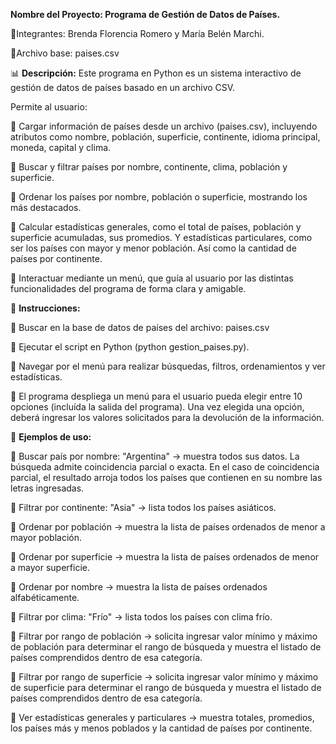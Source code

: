 **Nombre del Proyecto: Programa de Gestión de Datos de Países.**

🔽Integrantes: Brenda Florencia Romero y María Belén Marchi.

🔽Archivo base: paises.csv

📊 **Descripción:**
Este programa en Python es un sistema interactivo de gestión de datos de países basado en un archivo CSV. 

Permite al usuario:

🔹 Cargar información de países desde un archivo (paises.csv), incluyendo atributos como nombre, población, superficie, continente, idioma principal, moneda, capital y clima.

🔹 Buscar y filtrar países por nombre, continente, clima, población y superficie.

🔹 Ordenar los países por nombre, población o superficie, mostrando los más destacados.

🔹 Calcular estadísticas generales, como el total de países, población y superficie acumuladas, sus promedios. Y estadísticas particulares, como ser los países con mayor y menor población. Así como la cantidad de países por continente.

🔹 Interactuar mediante un menú, que guía al usuario por las distintas funcionalidades del programa de forma clara y amigable.

🔧 **Instrucciones:**

🔹 Buscar en la base de datos de países del archivo: paises.csv

🔹 Ejecutar el script en Python (python gestion_paises.py).

🔹 Navegar por el menú para realizar búsquedas, filtros, ordenamientos y ver estadísticas.

🔹 El programa despliega un menú para el usuario pueda elegir entre 10 opciones (incluída la salida del programa). Una vez elegida una opción, deberá ingresar los valores solicitados para la devolución de la información.

📌 **Ejemplos de uso:**

🔹 Buscar país por nombre: "Argentina" → muestra todos sus datos. La búsqueda admite coincidencia parcial o exacta. En el caso de coincidencia parcial, el resultado arroja todos los países que contienen en su nombre las letras ingresadas.

🔹 Filtrar por continente: "Asia" → lista todos los países asiáticos.

🔹 Ordenar por población → muestra la lista de países ordenados de menor a mayor población.

🔹 Ordenar por superficie → muestra la lista de países ordenados de menor a mayor superficie.

🔹 Ordenar por nombre → muestra la lista de países ordenados alfabéticamente.

🔹 Filtrar por clima: "Frío" → lista todos los países con clima frío.

🔹 Filtrar por rango de población → solicita ingresar valor mínimo y máximo de población para determinar el rango de búsqueda y muestra el listado de países comprendidos dentro de esa categoría.

🔹 Filtrar por rango de superficie → solicita ingresar valor mínimo y máximo de superficie para determinar el rango de búsqueda y muestra el listado de países comprendidos dentro de esa categoría.

🔹 Ver estadísticas generales y particulares → muestra totales, promedios, los países más y menos poblados y la cantidad de países por continente.
